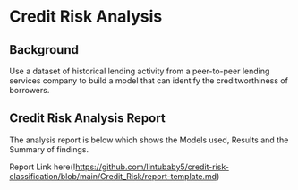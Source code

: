 # Credit Risk Analysis

## Background

Use a dataset of historical lending activity from a peer-to-peer lending services company to build a model that can identify the creditworthiness of borrowers.

## Credit Risk Analysis Report

The analysis report is below which shows the Models used, Results and the Summary of findings.

Report Link here(!https://github.com/lintubaby5/credit-risk-classification/blob/main/Credit_Risk/report-template.md)



